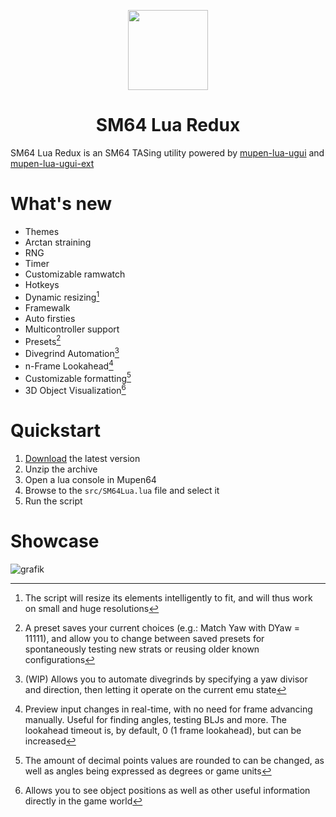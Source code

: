 <p align="center">
  <img width="128" align="center" src="https://github.com/Mupen64-Rewrite/SM64LuaRedux/assets/48759429/4c3ac7b9-ba24-401c-b074-9ba364f0295a">
</p>

<h1 align="center">
  SM64 Lua Redux
</h1>

SM64 Lua Redux is an SM64 TASing utility powered by [mupen-lua-ugui](https://github.com/Aurumaker72/mupen-lua-ugui) and  [mupen-lua-ugui-ext](https://github.com/Aurumaker72/mupen-lua-ugui-ext)

# What's new

- Themes
- Arctan straining
- RNG
- Timer
- Customizable ramwatch
- Hotkeys
- Dynamic resizing[^2]
- Framewalk
- Auto firsties
- Multicontroller support
- Presets[^3]
- Divegrind Automation[^4]
- n-Frame Lookahead[^5]
- Customizable formatting[^6]
- 3D Object Visualization[^7]

[^2]: The script will resize its elements intelligently to fit, and will thus work on small and huge resolutions
[^3]: A preset saves your current choices (e.g.: Match Yaw with DYaw = 11111), and allow you to change between saved presets for spontaneously testing new strats or reusing older known configurations
[^4]: (WIP) Allows you to automate divegrinds by specifying a yaw divisor and direction, then letting it operate on the current emu state
[^5]: Preview input changes in real-time, with no need for frame advancing manually. Useful for finding angles, testing BLJs and more. The lookahead timeout is, by default, 0 (1 frame lookahead), but can be increased
[^6]: The amount of decimal points values are rounded to can be changed, as well as angles being expressed as degrees or game units
[^7]: Allows you to see object positions as well as other useful information directly in the game world

# Quickstart

1. [Download](https://github.com/Mupen64-Rewrite/SM64LuaRedux/archive/refs/heads/master.zip) the latest version
2. Unzip the archive
3. Open a lua console in Mupen64
4. Browse to the `src/SM64Lua.lua` file and select it
5. Run the script

# Showcase

![grafik](https://github.com/Mupen64-Rewrite/SM64LuaRedux/assets/48759429/d87fd2df-c937-478c-bbe7-3a4e9929f3d8)

